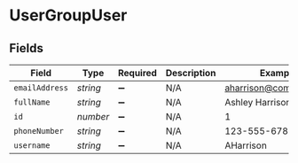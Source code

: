# UserGroupUser


## Fields

| Field                 | Type                  | Required              | Description           | Example               |
| --------------------- | --------------------- | --------------------- | --------------------- | --------------------- |
| `emailAddress`        | *string*              | :heavy_minus_sign:    | N/A                   | aharrison@company.com |
| `fullName`            | *string*              | :heavy_minus_sign:    | N/A                   | Ashley Harrison       |
| `id`                  | *number*              | :heavy_minus_sign:    | N/A                   | 1                     |
| `phoneNumber`         | *string*              | :heavy_minus_sign:    | N/A                   | 123-555-6789          |
| `username`            | *string*              | :heavy_minus_sign:    | N/A                   | AHarrison             |
